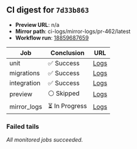 <!-- AWA-CI-DIGEST -->
## CI digest for `7d33b863`

- **Preview URL**: n/a
- **Mirror path**: ci-logs/mirror-logs/pr-462/latest
- **Workflow run**: [18859687659](https://github.com/AlexBomber12/AWA-App/actions/runs/18859687659)

| Job | Conclusion | URL |
| --- | ---------- | --- |
| unit | ✅ Success | [Logs](https://github.com/AlexBomber12/AWA-App/actions/runs/18859687659/job/53815280344) |
| migrations | ✅ Success | [Logs](https://github.com/AlexBomber12/AWA-App/actions/runs/18859687659/job/53815436315) |
| integration | ✅ Success | [Logs](https://github.com/AlexBomber12/AWA-App/actions/runs/18859687659/job/53815436438) |
| preview | ⚪ Skipped | [Logs](https://github.com/AlexBomber12/AWA-App/actions/runs/18859687659/job/53815529992) |
| mirror_logs | ⏳ In Progress | [Logs](https://github.com/AlexBomber12/AWA-App/actions/runs/18859687659/job/53815529815) |

### Failed tails

_All monitored jobs succeeded._
